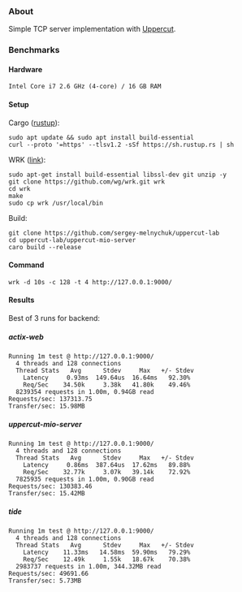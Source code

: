 ### About

Simple TCP server implementation with [Uppercut](https://github.com/sergey-melnychuk/uppercut).

### Benchmarks

#### Hardware

```
Intel Core i7 2.6 GHz (4-core) / 16 GB RAM
```

#### Setup

Cargo ([rustup](https://rustup.rs/)):

```
sudo apt update && sudo apt install build-essential
curl --proto '=https' --tlsv1.2 -sSf https://sh.rustup.rs | sh
```

WRK ([link](https://github.com/wg/wrk/wiki/Installing-wrk-on-Linux)):

```shell
sudo apt-get install build-essential libssl-dev git unzip -y
git clone https://github.com/wg/wrk.git wrk
cd wrk
make
sudo cp wrk /usr/local/bin
```

Build:

```shell
git clone https://github.com/sergey-melnychuk/uppercut-lab
cd uppercut-lab/uppercut-mio-server
caro build --release
```

#### Command

`wrk -d 10s -c 128 -t 4 http://127.0.0.1:9000/`

#### Results

Best of 3 runs for backend:

##### actix-web

```
Running 1m test @ http://127.0.0.1:9000/
  4 threads and 128 connections
  Thread Stats   Avg      Stdev     Max   +/- Stdev
    Latency     0.93ms  149.64us  16.64ms   92.30%
    Req/Sec    34.50k     3.38k   41.80k    49.46%
  8239354 requests in 1.00m, 0.94GB read
Requests/sec: 137313.75
Transfer/sec: 15.98MB
```

##### uppercut-mio-server

```
Running 1m test @ http://127.0.0.1:9000/
  4 threads and 128 connections
  Thread Stats   Avg      Stdev     Max   +/- Stdev
    Latency     0.86ms  387.64us  17.62ms   89.88%
    Req/Sec    32.77k     3.07k   39.14k    72.92%
  7825935 requests in 1.00m, 0.90GB read
Requests/sec: 130383.46
Transfer/sec: 15.42MB
```

##### tide

```
Running 1m test @ http://127.0.0.1:9000/
  4 threads and 128 connections
  Thread Stats   Avg      Stdev     Max   +/- Stdev
    Latency    11.33ms   14.58ms  59.90ms   79.29%
    Req/Sec    12.49k     1.55k   18.67k    70.38%
  2983737 requests in 1.00m, 344.32MB read
Requests/sec: 49691.66
Transfer/sec: 5.73MB
```

